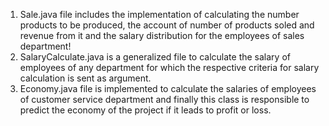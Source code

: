 1. Sale.java file includes the implementation of calculating the number products to be produced, the account of number of products soled and revenue from it and the salary distribution for the employees of sales department!
2. SalaryCalculate.java is a generalized file to calculate the salary of employees of any department for which the respective criteria for salary calculation is sent as argument.
3. Economy.java file is implemented to calculate the salaries of employees of customer service department and finally this class is responsible to predict the economy of the project if it leads to profit or loss.
